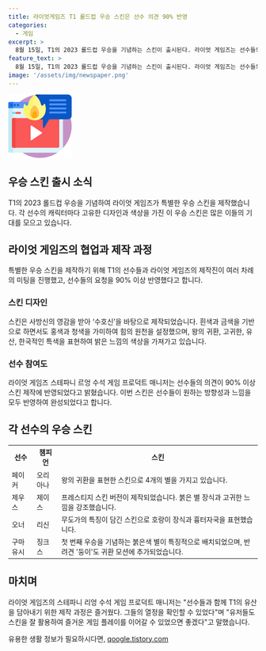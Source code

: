 ```yaml
---
title: 라이엇게임즈 T1 롤드컵 우승 스킨은 선수 의견 90% 반영
categories:
  - 게임
excerpt: >
  8월 15일, T1의 2023 롤드컵 우승을 기념하는 스킨이 출시된다. 라이엇 게임즈는 선수들의 90% 이상 요청을 반영하여 수호신을 모티프로 흰색, 금색, 홍색, 청색을 활용한 스킨을 제작했다. 또한 선수별 스킨에는 우승을 상징하는 선홍색 별이 포함되었고, MVP에게는 프레스티지 스킨이 주어진다. 각 선수의 특징과 선호를 고려하여 스킨을 디자인했으며, 라이엇 게임즈는 선수들과 함께한 유쾌하고 즐거운 제작 과정을 강조하며 유저들이 스킨을 통해 게임을 더 즐길 수 있길 희망한다.
feature_text: >
  8월 15일, T1의 2023 롤드컵 우승을 기념하는 스킨이 출시된다. 라이엇 게임즈는 선수들의 90% 이상 요청을 반영하여 수호신을 모티프로 흰색, 금색, 홍색, 청색을 활용한 스킨을 제작했다. 또한 선수별 스킨에는 우승을 상징하는 선홍색 별이 포함되었고, MVP에게는 프레스티지 스킨이 주어진다. 각 선수의 특징과 선호를 고려하여 스킨을 디자인했으며, 라이엇 게임즈는 선수들과 함께한 유쾌하고 즐거운 제작 과정을 강조하며 유저들이 스킨을 통해 게임을 더 즐길 수 있길 희망한다.
image: '/assets/img/newspaper.png'
---
```


<p><img src="/assets/img/news.png" alt="rentncar 속보" /></p>

<h2>우승 스킨 출시 소식</h2>

<p data-ke-size="size16">T1의 2023 롤드컵 우승을 기념하여 라이엇 게임즈가 특별한 우승 스킨을 제작했습니다. 각 선수의 캐릭터마다 고유한 디자인과 색상을 가진 이 우승 스킨은 많은 이들의 기대를 모으고 있습니다.</p>

<h2>라이엇 게임즈의 협업과 제작 과정</h2>

<p data-ke-size="size16">특별한 우승 스킨을 제작하기 위해 T1의 선수들과 라이엇 게임즈의 제작진이 여러 차례의 미팅을 진행했고, 선수들의 요청을 90% 이상 반영했다고 합니다.</p>

<h3>스킨 디자인</h3>

<p data-ke-size="size16">스킨은 사방신의 영감을 받아 ‘수호신’을 바탕으로 제작되었습니다. 흰색과 금색을 기반으로 하면서도 홍색과 청색을 가미하여 힘의 원천을 설정했으며, 왕의 귀환, 고귀한, 유산, 한국적인 특색을 표현하여 밝은 느낌의 색상을 가져가고 있습니다.</p>

<h3>선수 참여도</h3>

<p data-ke-size="size16">라이엇 게임즈 스테파니 르엉 수석 게임 프로덕트 매니저는 선수들의 의견이 90% 이상 스킨 제작에 반영되었다고 밝혔습니다. 이번 스킨은 선수들이 원하는 방향성과 느낌을 모두 반영하여 완성되었다고 합니다.</p>

<h2>각 선수의 우승 스킨</h2>

<table>
  <tr>
    <th>선수</th>
    <th>챔피언</th>
    <th>스킨</th>
  </tr>
  <tr>
    <td>페이커</td>
    <td>오리아나</td>
    <td>왕의 귀환을 표현한 스킨으로 4개의 별을 가지고 있습니다.</td>
  </tr>
  <tr>
    <td>제우스</td>
    <td>제이스</td>
    <td>프레스티지 스킨 버전이 제작되었습니다. 붉은 별 장식과 고귀한 느낌을 강조했습니다.</td>
  </tr>
  <tr>
    <td>오너</td>
    <td>리신</td>
    <td>무도가의 특징이 담긴 스킨으로 호랑이 장식과 흉터자국을 표현했습니다.</td>
  </tr>
  <tr>
    <td>구마유시</td>
    <td>징크스</td>
    <td>첫 번째 우승을 기념하는 붉은색 별이 특징적으로 배치되었으며, 반려견 '둥이'도 귀환 모션에 추가되었습니다.</td>
  </tr>
</table>

<h2>마치며</h2>

<p data-ke-size="size16">라이엇 게임즈의 스테파니 리엉 수석 게임 프로덕트 매니저는 "선수들과 함께 T1의 유산을 담아내기 위한 제작 과정은 즐거웠다. 그들의 열정을 확인할 수 있었다"며 "유저들도 스킨을 잘 활용하여 즐거운 게임 플레이를 이어갈 수 있었으면 좋겠다"고 말했습니다.</p>
유용한 생활 정보가 필요하시다면, <a href="https://qoogle.tistory.com" rel="dofollow">qoogle.tistory.com</a>


